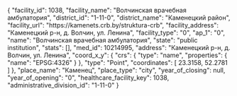 {
    "facility_id": 1038,
    "facility_name": "Волчинская врачебная амбулатория",
    "district_id": "1-11-0",
    "district_name": "Каменецкий район",
    "facility_url": "https:\/\/kamenets.crb.by\/struktura-crb",
    "facility_address": "Каменецкий р-н, д. Волчин, ул. Ленина",
    "facility_type": "0",
    "ap_1": "0",
    "name": "Волчинская врачебная амбулатория",
    "state": "public institution",
    "stats": [],
    "med_id": 10214995,
    "address": "Каменецкий р-н, д. Волчин, ул. Ленина",
    "coord_x_y": {
        "crs": {
            "type": "name",
            "properties": {
                "name": "EPSG:4326"
            }
        },
        "type": "Point",
        "coordinates": [
            23.3158,
            52.2781
        ]
    },
    "place_name": "Каменец",
    "place_type": "city",
    "year_of_closing": null,
    "year_of_opening": "0",
    "healthcare_facility_key": 1038,
    "administrative_division_id": "1-11-0"
}